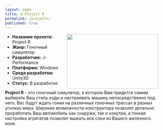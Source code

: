 ```yaml
---
layout: page
title: О Project R
permalink: /projectr/
published: true
---
```


<img style="float: right;" src="{{site.baseurl}}/images/logo/ileb64KuQ0g.jpg" width="300" height="180" >

- **Название проекта:** Project R
- **Жанр:** Гоночный симулятор 
- **Разработчик:** J-Performance 
- **Платформа:** Windows
- **Среда разработки:** Unity3D 
- **Статус:** В разработке

**Project R** - это гоночный симулятор, в котором Вам придется самим выбирать Ваш стиль езды и настраивать машину непосредственно под него. Вас будут ждать гонки на различных гоночных трассах в разных уголках мира. Широкие возможности конструктора позволят детально проработать Ваш автомобиль как снаружи, так и изнутри, а тонкая настройка агрегатов позволит выжать все соки из Вашего железного коня.
